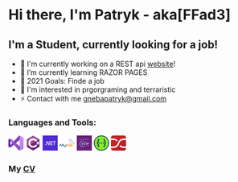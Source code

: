 # Hi there, I'm Patryk - aka[FFad3]

## I'm a Student, currently looking for a job!
- 🔭 I'm currently working on a REST api [website]!
- 🌱 I’m currently learning RAZOR PAGES
- 🥅 2021 Goals: Finde a job
- 🏫 I'm interested in prgorgraming and terraristic
- ⚡ Contact with me gnebapatryk@gmail.com
### Languages and Tools:
<code><img height="30" src="https://github.com/FFad3/FFad3/blob/master/VS.png"></code>
 <code><img height="30" src="https://github.com/FFad3/FFad3/blob/master/C%23.png"></code>
 <code><img height="30" src="https://github.com/FFad3/FFad3/blob/master/NET.png"></code>
 <code><img height="30" src="https://github.com/FFad3/FFad3/blob/master/MySql.png"></code>
 <code><img height="30" src="https://github.com/FFad3/FFad3/blob/master/EF.png"></code>
 <code><img height="30" src="https://github.com/FFad3/FFad3/blob/master/Swagger.png"></code>
 <code><img height="30" src="https://github.com/FFad3/FFad3/blob/master/AutoMapper.jpg"></code>
 
 ### My [CV]
 

[website]: https://github.com/FFad3/MyPostsPortal
[CV]: https://github.com/FFad3/FFad3/blob/master/CV_Patryk_Gneba.pdf
